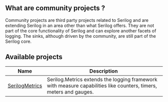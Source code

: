 ## What are community projects ?

Community projects are third party projects related to Serilog and are extending Serilog in an area other than what Serilog offers. They are not part of the core functionality of Serilog and can explore another facets of logging. The sinks, although driven by the community, are still part of the Serilog core. 

## Available projects

| Name | Description  |   
|---|---|
| [SerilogMetrics](https://github.com/serilog-metrics/serilog-metrics)  | Serilog.Metrics extends the logging framework with measure capabilities like counters, timers, meters and gauges.  | 

  